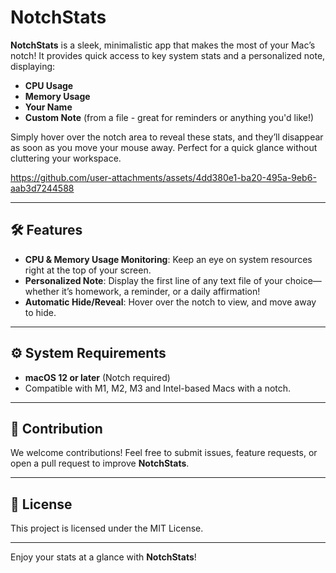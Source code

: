 # NotchStats

**NotchStats** is a sleek, minimalistic app that makes the most of your Mac’s notch! It provides quick access to key system stats and a personalized note, displaying:

- **CPU Usage**
- **Memory Usage**
- **Your Name**
- **Custom Note** (from a file - great for reminders or anything you'd like!)

Simply hover over the notch area to reveal these stats, and they’ll disappear as soon as you move your mouse away. Perfect for a quick glance without cluttering your workspace.



https://github.com/user-attachments/assets/4dd380e1-ba20-495a-9eb6-aab3d7244588


---

## 🛠 Features

- **CPU & Memory Usage Monitoring**: Keep an eye on system resources right at the top of your screen.
- **Personalized Note**: Display the first line of any text file of your choice—whether it’s homework, a reminder, or a daily affirmation!
- **Automatic Hide/Reveal**: Hover over the notch to view, and move away to hide.

---

## ⚙️ System Requirements

- **macOS 12 or later** (Notch required)
- Compatible with M1, M2, M3 and Intel-based Macs with a notch.

---

## 📝 Contribution

We welcome contributions! Feel free to submit issues, feature requests, or open a pull request to improve **NotchStats**.

---

## 📄 License

This project is licensed under the MIT License.

--- 

Enjoy your stats at a glance with **NotchStats**!
